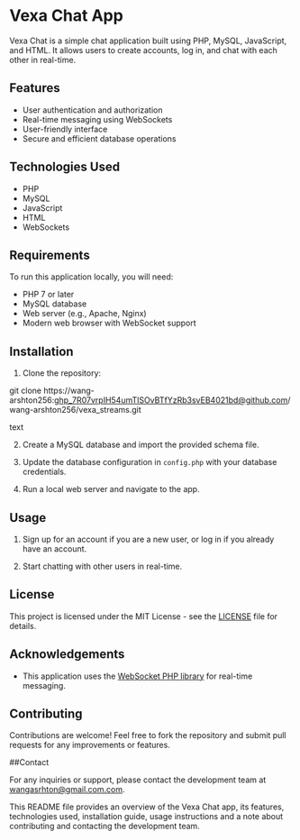 # Vexa Chat App

Vexa Chat is a simple chat application built using PHP, MySQL, JavaScript, and HTML. It allows users to create accounts, log in, and chat with each other in real-time.

## Features

- User authentication and authorization
- Real-time messaging using WebSockets
- User-friendly interface
- Secure and efficient database operations

## Technologies Used

- PHP
- MySQL
- JavaScript
- HTML
- WebSockets

## Requirements

To run this application locally, you will need:

- PHP 7 or later
- MySQL database
- Web server (e.g., Apache, Nginx)
- Modern web browser with WebSocket support

## Installation

1. Clone the repository:

git clone https://wang-arshton256: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@github.com/wang-arshton256/vexa_streams.git

text


2. Create a MySQL database and import the provided schema file.

3. Update the database configuration in `config.php` with your database credentials.

4. Run a local web server and navigate to the app.

## Usage

1. Sign up for an account if you are a new user, or log in if you already have an account.

2. Start chatting with other users in real-time.

## License

This project is licensed under the MIT License - see the [LICENSE](LICENSE) file for details.

## Acknowledgements

- This application uses the [WebSocket PHP library](https://github.com/Textalk/websocket-php) for real-time messaging.

## Contributing

Contributions are welcome! Feel free to fork the repository and submit pull requests for any improvements or features.

##Contact

For any inquiries or support, please contact the development team at wangasrhton@gmail.com.com.

This README file provides an overview of the Vexa Chat app, its features, technologies used, installation guide, usage instructions and a note about contributing and contacting the development team.
